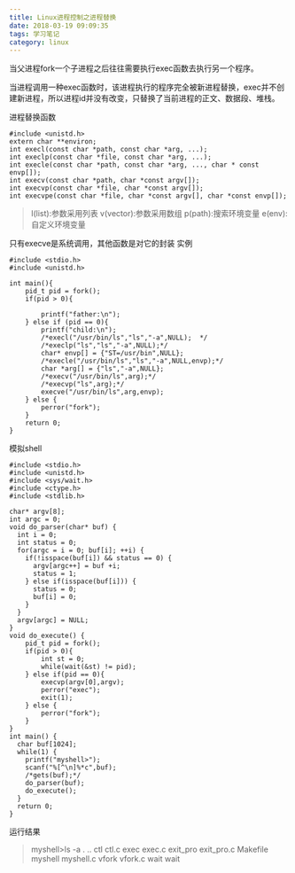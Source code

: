 ```yaml
---
title: Linux进程控制之进程替换
date: 2018-03-19 09:09:35
tags: 学习笔记
category: linux
---
```

当父进程fork一个子进程之后往往需要执行exec函数去执行另一个程序。
<!--more-->

当进程调用一种exec函数时，该进程执行的程序完全被新进程替换，exec并不创建新进程，所以进程id并没有改变，只替换了当前进程的正文、数据段、堆栈。

进程替换函数
```
#include <unistd.h>
extern char **environ;
int execl(const char *path, const char *arg, ...);
int execlp(const char *file, const char *arg, ...);
int execle(const char *path, const char *arg, ..., char * const envp[]);
int execv(const char *path, char *const argv[]);
int execvp(const char *file, char *const argv[]);
int execvpe(const char *file, char *const argv[], char *const envp[]);
```
> l(list):参数采用列表
v(vector):参数采用数组
p(path):搜索环境变量
e(env):自定义环境变量

只有execve是系统调用，其他函数是对它的封装
实例
```
#include <stdio.h>
#include <unistd.h>

int main(){
	pid_t pid = fork();
	if(pid > 0){
	
		printf("father:\n");
	} else if (pid == 0){
		printf("child:\n");
		/*execl("/usr/bin/ls","ls","-a",NULL);	*/
		/*execlp("ls","ls","-a",NULL);*/
		char* envp[] = {"ST=/usr/bin",NULL};
		/*execle("/usr/bin/ls","ls","-a",NULL,envp);*/
		char *arg[] = {"ls","-a",NULL};
		/*execv("/usr/bin/ls",arg);*/
		/*execvp("ls",arg);*/
		execve("/usr/bin/ls",arg,envp);
	} else {
		perror("fork");
	}
	return 0;
}
```
模拟shell
```
#include <stdio.h>
#include <unistd.h>
#include <sys/wait.h>
#include <ctype.h>
#include <stdlib.h>

char* argv[8];
int argc = 0;
void do_parser(char* buf) {
  int i = 0;
  int status = 0;
  for(argc = i = 0; buf[i]; ++i) {
    if(!isspace(buf[i]) && status == 0) {
      argv[argc++] = buf +i;
      status = 1;
    } else if(isspace(buf[i])) {
      status = 0;
      buf[i] = 0;
    }
  }
  argv[argc] = NULL;
}
void do_execute() {
	pid_t pid = fork();
	if(pid > 0){
		int st = 0;
		while(wait(&st) != pid);	
	} else if(pid == 0){
		execvp(argv[0],argv);	
		perror("exec");
		exit(1);
	} else {
		perror("fork");
	}
}
int main() {
  char buf[1024];
  while(1) {
    printf("myshell>");
    scanf("%[^\n]%*c",buf);
    /*gets(buf);*/
    do_parser(buf);
    do_execute();
  }
  return 0;
}

```
运行结果
> myshell>ls -a
.  ..  ctl  ctl.c  exec  exec.c  exit_pro  exit_pro.c  Makefile  myshell  myshell.c  vfork  vfork.c  wait  wait